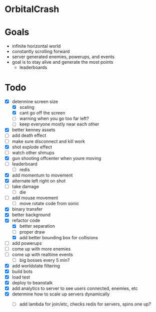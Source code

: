 OrbitalCrash
======


Goals
===

* infinite horizontal world
* constantly scrolling forward
* server generated enemies, powerups, and events
* goal is to stay alive and generate the most points 
  * leaderboards


Todo
===

 * [x] determine screen size
    * [x] scaling
    * [x] cant go off the screen
    * [ ] warning when you go too far left?
    * [ ] keep everyone mostly near each other
 * [x] better kenney assets
 * [ ] add death effect
 * [ ] make sure disconnect and kill work
 * [x] shot explode effect
 * [ ] watch other shmups
 * [x] gun shooting offcenter when youre moving
 * [ ] leaderboard
    * [ ] redis
 * [x] add momentum to movement
 * [x] alternate left right on shot
 * [ ] take damage
    * [ ] die
 * [ ] add mouse movement
    * [ ] move rotate code from sonic
 * [x] binary transfer
 * [x] better background
 * [x] refactor code
     * [x] better separation
     * [ ] proper draw
     * [x] add better bounding box for collisions 
 * [ ] add powerups
 * [ ] come up with more enemies
 * [ ] come up with realtime events
    * [ ] big bosses every 5 min?
 * [x] add worldstate filtering
 * [x] build bots
 * [x] load test
 * [x] deploy to beanstalk
 * [x] add analytics to server to see users connected, enemies, etc
 * [x] determine how to scale up servers dynamically
    * [ ] add lambda for join/etc, checks redis for servers, spins one up?
 
